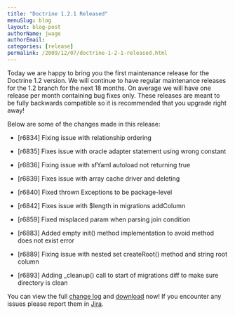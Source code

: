 ```yaml
---
title: "Doctrine 1.2.1 Released"
menuSlug: blog
layout: blog-post
authorName: jwage
authorEmail:
categories: [release]
permalink: /2009/12/07/doctrine-1-2-1-released.html
---
```

Today we are happy to bring you the first maintenance release for the
Doctrine 1.2 version. We will continue to have regular maintenance
releases for the 1.2 branch for the next 18 months. On average we will
have one release per month containing bug fixes only. These releases are
meant to be fully backwards compatible so it is recommended that you
upgrade right away!

Below are some of the changes made in this release:

<ul>
  <li>

[r6834] Fixing issue with relationship ordering

</li>
  <li>

[r6835] Fixes issue with oracle adapter statement using wrong constant

</li>
  <li>

[r6836] Fixing issue with sfYaml autoload not returning true

</li>
  <li>

[r6839] Fixes issue with array cache driver and deleting

</li>
  <li>

[r6840] Fixed thrown Exceptions to be package-level

</li>
  <li>

[r6842] Fixes issue with \$length in migrations addColumn

</li>
  <li>

[r6859] Fixed misplaced param when parsing join condition

</li>
  <li>

[r6883] Added empty init() method implementation to avoid method does
not exist error

</li>
  <li>

[r6889] Fixing issue with nested set createRoot() method and string root
column

</li>
  <li>

[r6893] Adding \_cleanup() call to start of migrations diff to make sure
directory is clean

</li>
</ul>

You can view the full [change
log](http://www.doctrine-project.org/change_log/1_2_1) and
[download](http://www.doctrine-project.org/download#1_2) now! If you
encounter any issues please report them in
[Jira](http://www.doctrine-project.org/jira).
